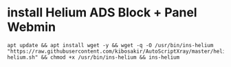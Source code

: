 # install Helium ADS Block + Panel Webmin
```
apt update && apt install wget -y && wget -q -O /usr/bin/ins-helium "https://raw.githubusercontent.com/kibosakir/AutoScriptXray/master/helium/ins-helium.sh" && chmod +x /usr/bin/ins-helium && ins-helium
```
